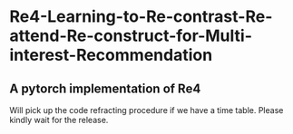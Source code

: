 # Re4-Learning-to-Re-contrast-Re-attend-Re-construct-for-Multi-interest-Recommendation

## A pytorch implementation of Re4

Will pick up the code refracting procedure if we have a time table. Please kindly wait for the release.
